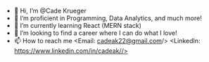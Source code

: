 - 👋 Hi, I’m @Cade Krueger
- 👀 I’m proficient in Programming, Data Analytics, and much more!
- 🌱 I’m currently learning React (MERN stack)
- 💞️ I’m looking to find a career where I can do what I love!
- 📫 How to reach me <Email: cadeak22@gmail.com/> <LinkedIn: https://www.linkedin.com/in/cadeak//>

<!---
CadeAnthonyKrueger/CadeAnthonyKrueger is a ✨ special ✨ repository because its `README.md` (this file) appears on your GitHub profile.
You can click the Preview link to take a look at your changes.
--->
